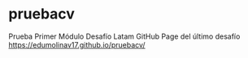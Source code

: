 # pruebacv
Prueba Primer Módulo Desafío Latam
GitHub Page del último desafío https://edumolinav17.github.io/pruebacv/ 
